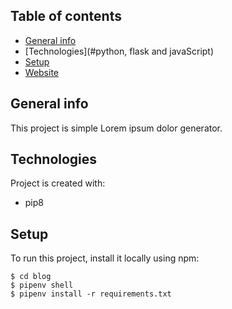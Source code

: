 ## Table of contents

- [General info](#blog)
- [Technologies](#python, flask and javaScript)
- [Setup](#https://senay-blog-flask.herokuapp.com/)
- [Website]()

## General info

This project is simple Lorem ipsum dolor generator.

## Technologies

Project is created with:

- pip8

## Setup

To run this project, install it locally using npm:

```
$ cd blog
$ pipenv shell
$ pipenv install -r requirements.txt
```
